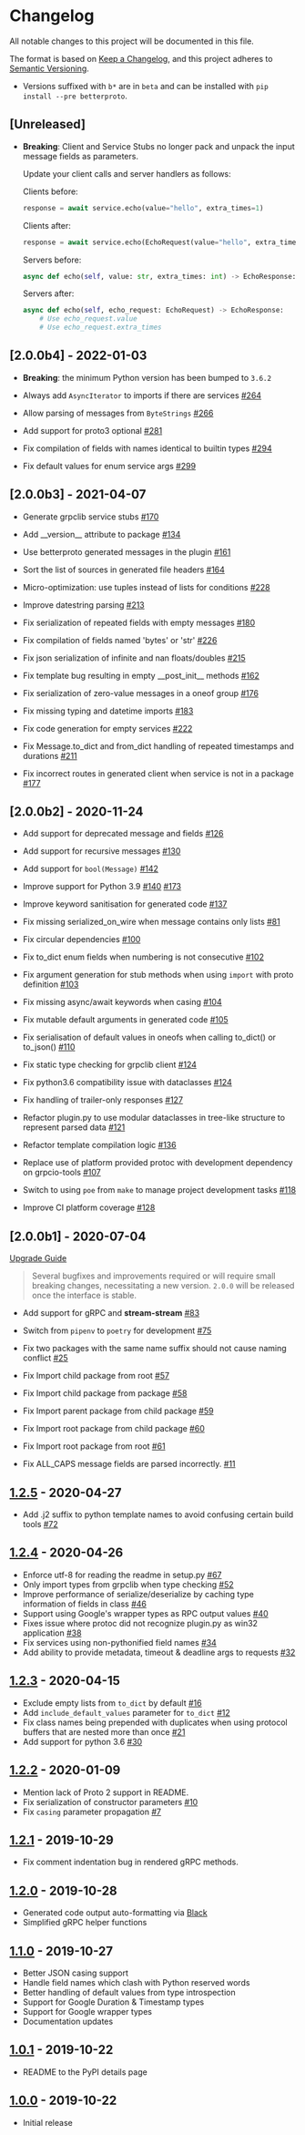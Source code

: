 # Changelog

All notable changes to this project will be documented in this file.

The format is based on [Keep a Changelog](https://keepachangelog.com/en/1.0.0/),
and this project adheres to [Semantic Versioning](https://semver.org/spec/v2.0.0.html).

- Versions suffixed with `b*` are in `beta` and can be installed with `pip install --pre betterproto`.

## [Unreleased]

- **Breaking**: Client and Service Stubs no longer pack and unpack the input message fields as parameters.

    Update your client calls and server handlers as follows:

    Clients before:
    ```py
    response = await service.echo(value="hello", extra_times=1)
    ```
    Clients after:
    ```py
    response = await service.echo(EchoRequest(value="hello", extra_times=1))
    ```
    Servers before:
    ```py
    async def echo(self, value: str, extra_times: int) -> EchoResponse:
    ```
    Servers after:
    ```py
    async def echo(self, echo_request: EchoRequest) -> EchoResponse:
        # Use echo_request.value
        # Use echo_request.extra_times
    ```


## [2.0.0b4] - 2022-01-03

- **Breaking**: the minimum Python version has been bumped to `3.6.2`

- Always add `AsyncIterator` to imports if there are services [#264](https://github.com/danielgtaylor/python-betterproto/pull/264)
- Allow parsing of messages from `ByteStrings` [#266](https://github.com/danielgtaylor/python-betterproto/pull/266)
- Add support for proto3 optional [#281](https://github.com/danielgtaylor/python-betterproto/pull/281)

- Fix compilation of fields with names identical to builtin types [#294](https://github.com/danielgtaylor/python-betterproto/pull/294)
- Fix default values for enum service args [#299](https://github.com/danielgtaylor/python-betterproto/pull/299)

## [2.0.0b3] - 2021-04-07

- Generate grpclib service stubs [#170](https://github.com/danielgtaylor/python-betterproto/pull/170)
- Add \_\_version\_\_ attribute to package [#134](https://github.com/danielgtaylor/python-betterproto/pull/134)
- Use betterproto generated messages in the plugin [#161](https://github.com/danielgtaylor/python-betterproto/pull/161)
- Sort the list of sources in generated file headers [#164](https://github.com/danielgtaylor/python-betterproto/pull/164)
- Micro-optimization: use tuples instead of lists for conditions [#228](https://github.com/danielgtaylor/python-betterproto/pull/228)
- Improve datestring parsing [#213](https://github.com/danielgtaylor/python-betterproto/pull/213)

- Fix serialization of repeated fields with empty messages [#180](https://github.com/danielgtaylor/python-betterproto/pull/180)
- Fix compilation of fields named 'bytes' or 'str' [#226](https://github.com/danielgtaylor/python-betterproto/pull/226)
- Fix json serialization of infinite and nan floats/doubles [#215](https://github.com/danielgtaylor/python-betterproto/pull/215)
- Fix template bug resulting in empty \_\_post_init\_\_ methods [#162](https://github.com/danielgtaylor/python-betterproto/pull/162)
- Fix serialization of zero-value messages in a oneof group [#176](https://github.com/danielgtaylor/python-betterproto/pull/176)
- Fix missing typing and datetime imports [#183](https://github.com/danielgtaylor/python-betterproto/pull/183)
- Fix code generation for empty services [#222](https://github.com/danielgtaylor/python-betterproto/pull/222)
- Fix Message.to_dict and from_dict handling of repeated timestamps and durations [#211](https://github.com/danielgtaylor/python-betterproto/pull/211)
- Fix incorrect routes in generated client when service is not in a package [#177](https://github.com/danielgtaylor/python-betterproto/pull/177)

## [2.0.0b2] - 2020-11-24

- Add support for deprecated message and fields [#126](https://github.com/danielgtaylor/python-betterproto/pull/126)
- Add support for recursive messages [#130](https://github.com/danielgtaylor/python-betterproto/pull/130)
- Add support for `bool(Message)` [#142](https://github.com/danielgtaylor/python-betterproto/pull/142)
- Improve support for Python 3.9 [#140](https://github.com/danielgtaylor/python-betterproto/pull/140) [#173](https://github.com/danielgtaylor/python-betterproto/pull/173)
- Improve keyword sanitisation for generated code [#137](https://github.com/danielgtaylor/python-betterproto/pull/137)

- Fix missing serialized_on_wire when message contains only lists [#81](https://github.com/danielgtaylor/python-betterproto/pull/81)
- Fix circular dependencies [#100](https://github.com/danielgtaylor/python-betterproto/pull/100)
- Fix to_dict enum fields when numbering is not consecutive [#102](https://github.com/danielgtaylor/python-betterproto/pull/102)
- Fix argument generation for stub methods when using `import` with proto definition [#103](https://github.com/danielgtaylor/python-betterproto/pull/103)
- Fix missing async/await keywords when casing [#104](https://github.com/danielgtaylor/python-betterproto/pull/104)
- Fix mutable default arguments in generated code [#105](https://github.com/danielgtaylor/python-betterproto/pull/105)
- Fix serialisation of default values in oneofs when calling to_dict() or to_json() [#110](https://github.com/danielgtaylor/python-betterproto/pull/110)
- Fix static type checking for grpclib client [#124](https://github.com/danielgtaylor/python-betterproto/pull/124)
- Fix python3.6 compatibility issue with dataclasses [#124](https://github.com/danielgtaylor/python-betterproto/pull/124)
- Fix handling of trailer-only responses [#127](https://github.com/danielgtaylor/python-betterproto/pull/127)

- Refactor plugin.py to use modular dataclasses in tree-like structure to represent parsed data [#121](https://github.com/danielgtaylor/python-betterproto/pull/121)
- Refactor template compilation logic [#136](https://github.com/danielgtaylor/python-betterproto/pull/136)

- Replace use of platform provided protoc with development dependency on grpcio-tools [#107](https://github.com/danielgtaylor/python-betterproto/pull/107)
- Switch to using `poe` from `make` to manage project development tasks [#118](https://github.com/danielgtaylor/python-betterproto/pull/118)
- Improve CI platform coverage [#128](https://github.com/danielgtaylor/python-betterproto/pull/128)

## [2.0.0b1] - 2020-07-04

[Upgrade Guide](./docs/upgrading.md)

> Several bugfixes and improvements required or will require small breaking changes, necessitating a new version.
> `2.0.0` will be released once the interface is stable.

- Add support for gRPC  and **stream-stream** [#83](https://github.com/danielgtaylor/python-betterproto/pull/83)
- Switch from `pipenv` to `poetry` for development [#75](https://github.com/danielgtaylor/python-betterproto/pull/75)
- Fix two packages with the same name suffix should not cause naming conflict [#25](https://github.com/danielgtaylor/python-betterproto/issues/25)

- Fix Import child package from root [#57](https://github.com/danielgtaylor/python-betterproto/issues/57)
- Fix Import child package from package [#58](https://github.com/danielgtaylor/python-betterproto/issues/58)
- Fix Import parent package from child package [#59](https://github.com/danielgtaylor/python-betterproto/issues/59)
- Fix Import root package from child package [#60](https://github.com/danielgtaylor/python-betterproto/issues/60)
- Fix Import root package from root [#61](https://github.com/danielgtaylor/python-betterproto/issues/61)

- Fix ALL_CAPS message fields are parsed incorrectly. [#11](https://github.com/danielgtaylor/python-betterproto/issues/11)

## [1.2.5] - 2020-04-27

- Add .j2 suffix to python template names to avoid confusing certain build tools [#72](https://github.com/danielgtaylor/python-betterproto/pull/72)

## [1.2.4] - 2020-04-26

- Enforce utf-8 for reading the readme in setup.py [#67](https://github.com/danielgtaylor/python-betterproto/pull/67)
- Only import types from grpclib when type checking [#52](https://github.com/danielgtaylor/python-betterproto/pull/52)
- Improve performance of serialize/deserialize by caching type information of fields in class [#46](https://github.com/danielgtaylor/python-betterproto/pull/46)
- Support using Google's wrapper types as RPC output values [#40](https://github.com/danielgtaylor/python-betterproto/pull/40)
- Fixes issue where protoc did not recognize plugin.py as win32 application [#38](https://github.com/danielgtaylor/python-betterproto/pull/38)
- Fix services using non-pythonified field names [#34](https://github.com/danielgtaylor/python-betterproto/pull/34)
- Add ability to provide metadata, timeout & deadline args to requests [#32](https://github.com/danielgtaylor/python-betterproto/pull/32)

## [1.2.3] - 2020-04-15

- Exclude empty lists from `to_dict` by default [#16](https://github.com/danielgtaylor/python-betterproto/pull/16)
- Add `include_default_values` parameter for `to_dict` [#12](https://github.com/danielgtaylor/python-betterproto/pull/12)
- Fix class names being prepended with duplicates when using protocol buffers that are nested more than once [#21](https://github.com/danielgtaylor/python-betterproto/pull/21)
- Add support for python 3.6 [#30](https://github.com/danielgtaylor/python-betterproto/pull/30)

## [1.2.2] - 2020-01-09

- Mention lack of Proto 2 support in README.
- Fix serialization of constructor parameters [#10](https://github.com/danielgtaylor/python-betterproto/pull/10)
- Fix `casing` parameter propagation [#7](https://github.com/danielgtaylor/python-betterproto/pull/7)

## [1.2.1] - 2019-10-29

- Fix comment indentation bug in rendered gRPC methods.

## [1.2.0] - 2019-10-28

- Generated code output auto-formatting via [Black](https://github.com/psf/black)
- Simplified gRPC helper functions

## [1.1.0] - 2019-10-27

- Better JSON casing support
- Handle field names which clash with Python reserved words
- Better handling of default values from type introspection
- Support for Google Duration & Timestamp types
- Support for Google wrapper types
- Documentation updates

## [1.0.1] - 2019-10-22

- README to the PyPI details page

## [1.0.0] - 2019-10-22

- Initial release

[1.2.5]: https://github.com/danielgtaylor/python-betterproto/compare/v1.2.4...v1.2.5
[1.2.4]: https://github.com/danielgtaylor/python-betterproto/compare/v1.2.3...v1.2.4
[1.2.3]: https://github.com/danielgtaylor/python-betterproto/compare/v1.2.2...v1.2.3
[1.2.2]: https://github.com/danielgtaylor/python-betterproto/compare/v1.2.1...v1.2.2
[1.2.1]: https://github.com/danielgtaylor/python-betterproto/compare/v1.2.0...v1.2.1
[1.2.0]: https://github.com/danielgtaylor/python-betterproto/compare/v1.1.0...v1.2.0
[1.1.0]: https://github.com/danielgtaylor/python-betterproto/compare/v1.0.1...v1.1.0
[1.0.1]: https://github.com/danielgtaylor/python-betterproto/compare/v1.0.0...v1.0.1
[1.0.0]: https://github.com/danielgtaylor/python-betterproto/releases/tag/v1.0.0

